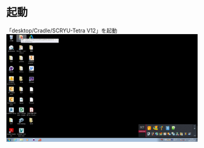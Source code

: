 # 起動
「desktop/Cradle/SCRYU-Tetra V12」を起動
![desktop](https://github.com/KIT-formula/Cradle/blob/image/desktop.jpg)
